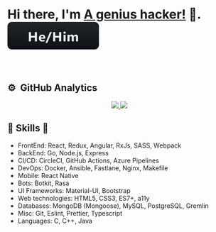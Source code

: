 # Hi there, I'm [A genius hacker!](https://hemant.codes) 👋.  <img src="https://raw.githubusercontent.com/8bithemant/8bithemant/master/svg/pronouns/hehim.svg" >

<br />

## ⚙️ &nbsp;GitHub Analytics

<p align="center">
<a href="https://github.com/AVS1508">
  <img height="180em" src="https://github-readme-stats-eight-theta.vercel.app/api?username=ageniushacker&show_icons=true&theme=vue-dark&include_all_commits=true&count_private=true" />
  <img height="180em" src="https://github-readme-stats-eight-theta.vercel.app/api/top-langs/?username=ageniushacker&layout=compact&exclude_lang=java+r&theme=vue-dark" />
</a>
</p>


## 🎉 Skills 🎉
 - FrontEnd: React, Redux, Angular, RxJs, SASS, Webpack
 - BackEnd: Go, Node.js, Express
 - CI/CD: CircleCI, GitHub Actions, Azure Pipelines
 - DevOps: Docker, Ansible, Fastlane, Nginx, Makefile
 - Mobile: React Native
 - Bots: Botkit, Rasa
 - UI Frameworks: Material-UI, Bootstrap
 - Web technologies: HTML5, CSS3, ES7+, a11y
 - Databases: MongoDB (Mongoose), MySQL, PostgreSQL, Gremlin
 - Misc: Git, Eslint, Prettier, Typescript
 - Languages: C, C++, Java

